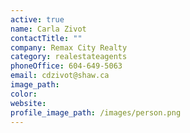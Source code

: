 ```yaml
---
active: true
name: Carla Zivot
contactTitle: ""
company: Remax City Realty
category: realestateagents
phoneOffice: 604-649-5063
email: cdzivot@shaw.ca
image_path:
color:
website:
profile_image_path: /images/person.png
---
```

